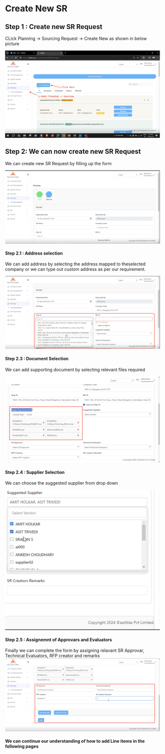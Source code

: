 # **Create New SR**

## **Step 1 : Create new SR Request**

CLick Planning -> Sourcing Request -> Create New as shown in below picture

![Intro](../images/sr1.png)

## **Step 2: We can now create new SR Request**

 We can create new SR Request by filling up the form

![Intro](../images/rsr1.png)

#### Step 2.1 : Address selection

We can add address by selecting the address mapped to theselected company or we can type out custom address as per our requirement.

![Intro](../images/sr2.png)

#### Step 2.3 : Document Selection 

We can add supporting document by selecting relevant files required 

![Intro](../images/sr3.png)

#### Step 2.4 : Supplier Selection

We can choose the suggested supplier from drop down

![Intro](../images/supplier.png)

#### Step 2.5 : Assignemnt of Approvars and Evaluators

Finally we can complete the form by assigning relavant SR Approvar, Technical Evaluators, RFP creator and remarks
![Intro](../images/srlast.png)

#### We can continue our understanding of how to add Line items in the following pages





